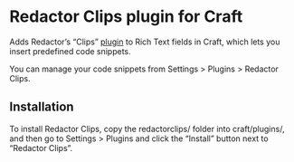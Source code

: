 # Redactor Clips plugin for Craft

Adds Redactor’s “Clips” [plugin](http://imperavi.com/redactor/docs/plugins/) to Rich Text fields in Craft, which lets you insert predefined code snippets.

You can manage your code snippets from Settings > Plugins > Redactor Clips.

## Installation

To install Redactor Clips, copy the redactorclips/ folder into craft/plugins/, and then go to Settings > Plugins and click the “Install” button next to “Redactor Clips”.
